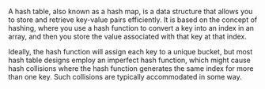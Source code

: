 A hash table, also known as a hash map, is a data structure that allows you to store and retrieve key-value pairs efficiently. It is based on the concept of hashing, where you use a hash function to convert a key into an index in an array, and then you store the value associated with that key at that index.

Ideally, the hash function will assign each key to a unique bucket, but most hash table designs employ an imperfect hash function, which might cause hash collisions where the hash function generates the same index for more than one key. Such collisions are typically accommodated in some way.
